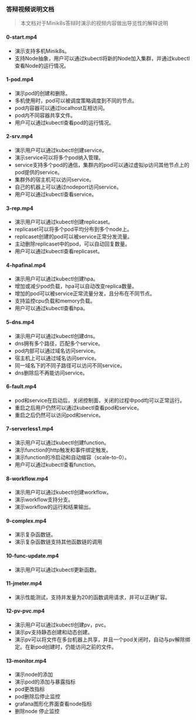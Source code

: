 ### 答辩视频说明文档

> 本文档对于Minik8s答辩时演示的视频内容做出导览性的解释说明

#### 0-start.mp4
 - 演示支持多机Minik8s。
 - 支持Node抽象，用户可以通过kubectl将新的Node加入集群，并通过kubectl查看Node的运行情况。

#### 1-pod.mp4
 - 演示pod的创建和删除。
 - 多机使用时，pod可以被调度策略调度到不同的节点。
 - pod内容器可以通过localhost互相访问。
 - pod内不同容器共享文件。
 - 用户可以通过kubectl查看pod的运行情况。

#### 2-srv.mp4
- 演示用户可以通过kubectl创建service。
 - 演示service可以将多个pod纳入管理。
 - service支持多个pod的通信，集群内的pod可以通过虚拟ip访问其他节点上的pod提供的service。
 - 集群外的宿主机可以访问service。
 - 自己的机器上可以通过nodeport访问service。
 - 用户可以通过kubectl查看service。

#### 3-rep.mp4
 - 演示用户可以通过kubectl创建replicaset。
 - replicaset可以将多个pod平均分布到多个node上。
 - replicaset创建的pod可以被service正常分发流量。
 - 主动删除replicaset中的pod，可以自动回复数量。
 - 用户可以通过kubectl查看replicaset。

#### 4-hpafinal.mp4
 - 演示用户可以通过kubectl创建hpa。
 - 增加或减少pod负载，hpa可以自动改变replica数量。
 - 增加的pod可以被service正常流量分发，且分布在不同节点。
 - 支持监控cpu负载和memory负载。
 - 用户可以通过kubectl查看hpa。

#### 5-dns.mp4
 - 演示用户可以通过kubectl创建dns。
 - dns拥有多个路径，匹配多个service。
 - pod内部可以通过域名访问service。
 - 宿主机上可以通过域名访问service。
 - 同一域名下的不同子路径可以访问不同service。
 - dns删除后不再能访问service。

#### 6-fault.mp4
 - pod和service在启动后，关闭控制面，关闭的过程中pod均可以正常运行。
 - 重启之后用户仍然可以通过kubectl查看pod和service。
 - 重启之后仍然可以访问pod和service。

#### 7-serverless1.mp4
 - 演示用户可以通过kubectl创建function。
 - 演示function的http触发和事件绑定触发。
 - 演示function的冷启动和自动缩容（scale-to-0）。
 - 用户可以通过kubectl查看function。

#### 8-workflow.mp4
 - 演示用户可以通过kubectl创建workflow。
 - 演示workflow支持分支。
 - 演示workflow的运行和结果输出。

#### 9-complex.mp4
 - 演示复杂函数链。
 - 演示复杂函数链支持其他函数链的调用

#### 10-func-update.mp4
 - 演示用户可以通过kubectl更新函数。

#### 11-jmeter.mp4
 - 演示性能测试，支持并发量为20的函数调用请求，并可以正确扩容。

#### 12-pv-pvc.mp4
 - 演示用户可以通过kubectl创建pv，pvc。
 - 演示pv支持静态创建和动态创建。
 - 演示pv可以将文件在多台机器上共享，并且一个pod关闭时，自动与pv解除绑定。在新pod创建时，仍能访问之前的文件。

#### 13-monitor.mp4
 - 演示node的添加
 - 演示pod的添加与暴露指标
 - pod更改指标
 - pod删除后停止监控
 - grafana图形化界面查看node指标
 - 删除node 停止监控
